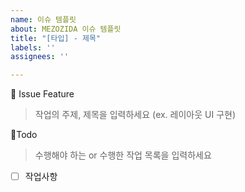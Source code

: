 ```yaml
---
name: 이슈 템플릿
about: MEZOZIDA 이슈 템플릿
title: "[타입] - 제목"
labels: ''
assignees: ''

---
```


📕 Issue Feature 
> 작업의 주제, 제목을 입력하세요 (ex. 레이아웃 UI 구현)

🧾Todo
> 수행해야 하는 or 수행한 작업 목록을 입력하세요
- [ ] 작업사항
